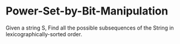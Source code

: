 # Power-Set-by-Bit-Manipulation
Given a string S, Find all the possible subsequences of the String in lexicographically-sorted order.
